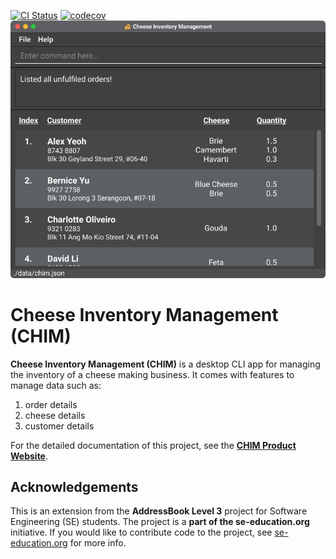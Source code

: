 [![CI Status](https://github.com/AY2021S2-CS2103-W16-2/tp/workflows/Java%20CI/badge.svg)](https://github.com/AY2021S2-CS2103-W16-2/tp/actions)
[![codecov](https://codecov.io/gh/AY2021S2-CS2103-W16-2/tp/branch/master/graph/badge.svg)](https://codecov.io/gh/AY2021S2-CS2103-W16-2/tp)
![Ui](docs/images/Ui.png)

# Cheese Inventory Management (CHIM)
**Cheese Inventory Management (CHIM)** is a desktop CLI app for managing the inventory of a cheese making business. It comes with features to manage data such as:

1) order details
1) cheese details
1) customer details

For the detailed documentation of this project, see the **[CHIM Product Website](https://ay2021s2-cs2103-w16-2.github.io/tp)**.


## Acknowledgements

This is an extension from the **AddressBook Level 3** project for Software Engineering (SE) students.
The project is a **part of the se-education.org** initiative. If you would like to contribute code to the project, see [se-education.org](https://se-education.org#https://se-education.org/#contributing) for more info.
